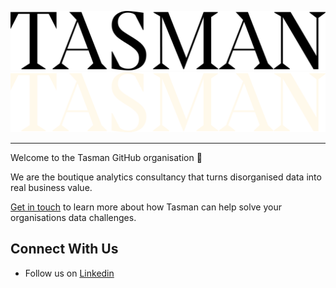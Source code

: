 ![tasman_logo][tasman_wordmark_black]
![tasman_logo][tasman_wordmark_cream]

---
Welcome to the Tasman GitHub organisation 🚀

We are the boutique analytics consultancy that turns disorganised data into real business value.

[Get in touch](https://tasman.ai/contact/) to learn more about how Tasman can help solve your organisations data challenges.


## Connect With Us

- Follow us on [Linkedin](https://www.linkedin.com/company/tasmananalytics/)

[tasman_website]: https://tasman.ai
[tasman_wordmark_cream]: https://raw.githubusercontent.com/TasmanAnalytics/.github/master/images/tasman_wordmark_cream.png#gh-dark-mode-only
[tasman_wordmark_black]: https://raw.githubusercontent.com/TasmanAnalytics/.github/master/images/tasman_wordmark_black.png#gh-light-mode-only